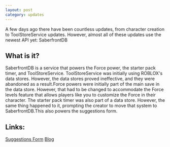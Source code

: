```yaml
---
layout: post
category: updates
---
```


A few days ago there have been countless updates, from character creation to ToolStoreService updates. However, 
almost all of these updates use the newest API yet: SaberfrontDB

What is it?
-----------

SaberfrontDB is a service that powers the Force power, the starter pack timer, and ToolStoreService. ToolStoreService was initially using ROBLOX's data stores. However, the data stores proved ineffective, and they were abandoned as a result.Force powers were initially part of the main save in the data store. However, that had to be changed to accommodate the Force levels feature that allows players like you to customize the Force in their character. The starter pack timer was also part of a data store. However, the same thing happened to it, prompting the creator to move that system to SaberfrontDB.This also powers the suggestions form. 

Links:
-------------
[Suggestions Form](https://docs.google.com/forms/d/e/1FAIpQLSesxmtLuz8qQkS3PKHp7EnR9qgTTrAAfcmfLyWO9reckaA2Tw/viewform)
[Blog](https://Saberfront.blogspot.com)
